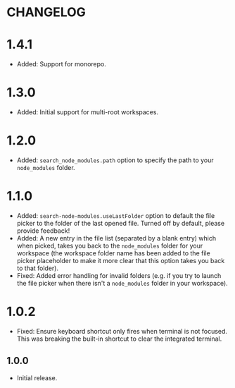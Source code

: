 # CHANGELOG

# 1.4.1

* Added: Support for monorepo.

# 1.3.0

* Added: Initial support for multi-root workspaces.

# 1.2.0

* Added: `search_node_modules.path` option to specify the path to your `node_modules` folder.

# 1.1.0

* Added: `search-node-modules.useLastFolder` option to default the file picker to the folder of the last opened file. Turned off by default, please provide feedback!
* Added: A new entry in the file list (separated by a blank entry) which when picked, takes you back to the `node_modules` folder for your workspace (the workspace folder name has been added to the file picker placeholder to make it more clear that this option takes you back to that folder).
* Fixed: Added error handling for invalid folders (e.g. if you try to launch the file picker when there isn't a `node_modules` folder in your workspace).

# 1.0.2

* Fixed: Ensure keyboard shortcut only fires when terminal is not focused. This was breaking the built-in shortcut to clear the integrated terminal.

## 1.0.0

* Initial release.
